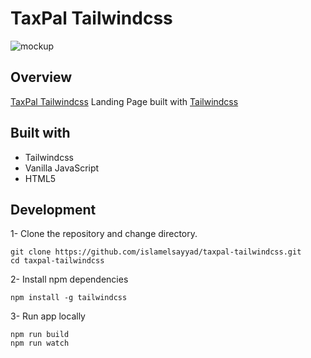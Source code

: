 # TaxPal Tailwindcss

![mockup](https://user-images.githubusercontent.com/81169249/214079604-f38ac765-8353-4e92-99d9-c06ae7d10dca.png)

## Overview

[TaxPal Tailwindcss](https://islamelsayyad.github.io/taxpal-tailwindcss/) Landing Page built with [Tailwindcss](https://tailwindcss.com/)

## Built with

+ Tailwindcss
+ Vanilla JavaScript
+ HTML5

## Development

1- Clone the repository and change directory.
```
git clone https://github.com/islamelsayyad/taxpal-tailwindcss.git
cd taxpal-tailwindcss
```
2- Install npm dependencies
```
npm install -g tailwindcss
```
3- Run app locally
```
npm run build
npm run watch
```
